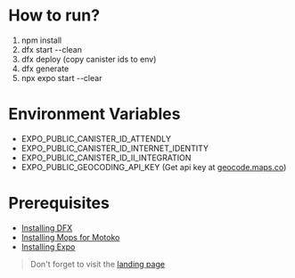 # How to run?

1. npm install
1. dfx start --clean
2. dfx deploy (copy canister ids to env)
3. dfx generate
4. npx expo start --clear

# Environment Variables

- EXPO_PUBLIC_CANISTER_ID_ATTENDLY
- EXPO_PUBLIC_CANISTER_ID_INTERNET_IDENTITY
- EXPO_PUBLIC_CANISTER_ID_II_INTEGRATION
- EXPO_PUBLIC_GEOCODING_API_KEY (Get api key at [geocode.maps.co](https://geocode.maps.co/))

# Prerequisites

- [Installing DFX](https://internetcomputer.org/docs/current/developer-docs/getting-started/install/)
- [Installing Mops for Motoko](https://mops.one/docs/install)
- [Installing Expo](https://docs.expo.dev/get-started/installation/)

> Don't forget to visit the [landing page](https://mphur-2iaaa-aaaal-qdkbq-cai.icp0.io/)
